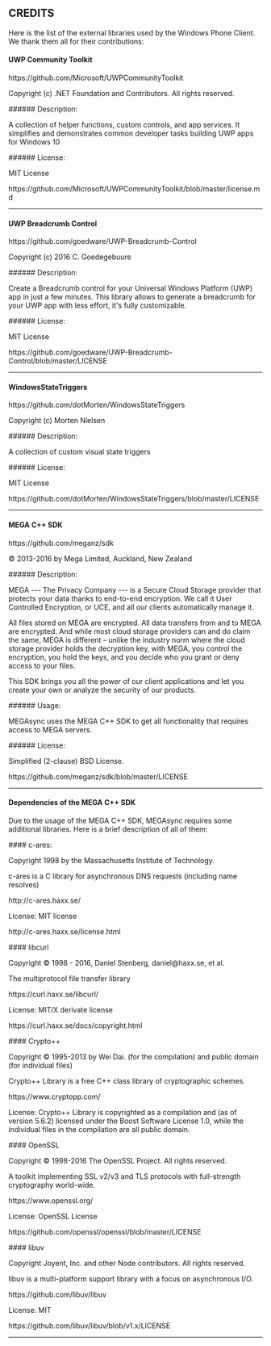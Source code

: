 ## CREDITS
<p>Here is the list of the external libraries used by the Windows Phone Client. We thank them all for their contributions:</p>

#### UWP Community Toolkit
<p>https://github.com/Microsoft/UWPCommunityToolkit</p>
<p>Copyright (c) .NET Foundation and Contributors. All rights reserved.</p>
###### Description:
<p>A collection of helper functions, custom controls, and app services. It simplifies and demonstrates common developer tasks building UWP apps for Windows 10</p>
###### License:
<p>MIT License</p>
<p>https://github.com/Microsoft/UWPCommunityToolkit/blob/master/license.md</p>
<hr>

#### UWP Breadcrumb Control
<p>https://github.com/goedware/UWP-Breadcrumb-Control</p>
<p>Copyright (c) 2016 C. Goedegebuure</p>
###### Description:
<p>Create a Breadcrumb control for your Universal Windows Platform (UWP) app in just a few minutes. 
This library allows to generate a breadcrumb for your UWP app with less effort, it's fully customizable.</p>
###### License:
<p>MIT License</p>
<p>https://github.com/goedware/UWP-Breadcrumb-Control/blob/master/LICENSE</p>
<hr>

#### WindowsStateTriggers
<p>https://github.com/dotMorten/WindowsStateTriggers</p>
<p>Copyright (c) Morten Nielsen</p>
###### Description:
<p>A collection of custom visual state triggers</p>
###### License:
<p>MIT License</p>
<p>https://github.com/dotMorten/WindowsStateTriggers/blob/master/LICENSE</p>
<hr>

#### MEGA C++ SDK
<p>https://github.com/meganz/sdk</p>
<p>© 2013-2016 by Mega Limited, Auckland, New Zealand</p>
###### Description:
<p>MEGA --- The Privacy Company --- is a Secure Cloud Storage provider that protects your data thanks to end-to-end encryption. We call it User Controlled Encryption, or UCE, and all our clients automatically manage it.</p>
<p>All files stored on MEGA are encrypted. All data transfers from and to MEGA are encrypted. And while most cloud storage providers can and do claim the same, MEGA is different – unlike the industry norm where the cloud storage provider holds the decryption key, with MEGA, you control the encryption, you hold the keys, and you decide who you grant or deny access to your files.</p>
<p>This SDK brings you all the power of our client applications and let you create your own or analyze the security of our products.</p>
###### Usage:
<p>MEGAsync uses the MEGA C++ SDK to get all functionality that requires access to MEGA servers.</p>
###### License:
<p>Simplified (2-clause) BSD License.</p>
<p>https://github.com/meganz/sdk/blob/master/LICENSE</p>
<hr>

#### Dependencies of the MEGA C++ SDK
<p>Due to the usage of the MEGA C++ SDK, MEGAsync requires some additional libraries. Here is a brief description of all of them:</p>
#### c-ares:
<p>Copyright 1998 by the Massachusetts Institute of Technology.</p>
<p>c-ares is a C library for asynchronous DNS requests (including name resolves)</p>
<p>http://c-ares.haxx.se/</p>
<p>License: MIT license</p>
<p>http://c-ares.haxx.se/license.html</p>
#### libcurl
<p>Copyright © 1998 - 2016, Daniel Stenberg, daniel@haxx.se, et al.</p>
<p>The multiprotocol file transfer library</p>
<p>https://curl.haxx.se/libcurl/</p>
<p>License: MIT/X derivate license</p>
<p>https://curl.haxx.se/docs/copyright.html</p>
#### Crypto++
<p>Copyright © 1995-2013 by Wei Dai. (for the compilation) and public domain (for individual files)</p>
<p>Crypto++ Library is a free C++ class library of cryptographic schemes.</p>
<p>https://www.cryptopp.com/</p>
<p>License: Crypto++ Library is copyrighted as a compilation and (as of version 5.6.2) licensed under the Boost Software License 1.0, while the individual files in the compilation are all public domain.</p>
#### OpenSSL
<p>Copyright © 1998-2016 The OpenSSL Project. All rights reserved.</p>
<p>A toolkit implementing SSL v2/v3 and TLS protocols with full-strength cryptography world-wide.</p>
<p>https://www.openssl.org/</p>
<p>License: OpenSSL License</p>
<p>https://github.com/openssl/openssl/blob/master/LICENSE</p>
#### libuv
<p>Copyright Joyent, Inc. and other Node contributors. All rights reserved.</p>
<p>libuv is a multi-platform support library with a focus on asynchronous I/O.</p>
<p>https://github.com/libuv/libuv</p>
<p>License: MIT</p>
<p>https://github.com/libuv/libuv/blob/v1.x/LICENSE</p>
<hr>
